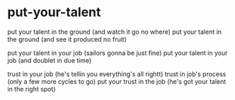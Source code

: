 # put-your-talent

put your talent in the ground (and watch it go no where)
put your talent in the ground (and see it produced no fruit)

put your talent in your job (sailors gonna be just fine)
put your talent in your job (and doublet in due time)

trust in your job (he's tellin you everything's all rightt)
trust in job's process (only a few more cycles to go)
put your trust in the job (he's got your talent in the right spot)
